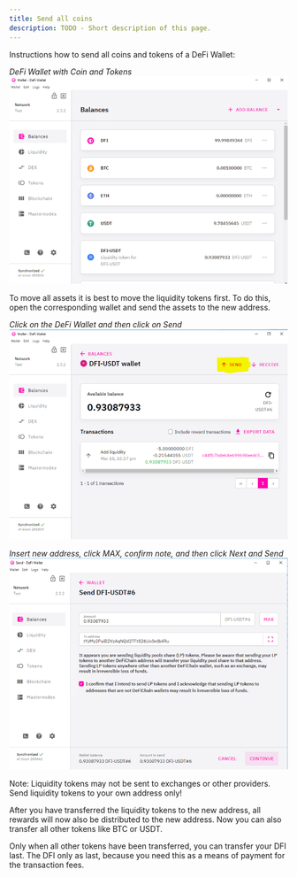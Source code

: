 ```yaml
---
title: Send all coins
description: TODO - Short description of this page.
---
```


Instructions how to send all coins and tokens of a DeFi Wallet:

*DeFi Wallet with Coin and Tokens*  
![DeFi Wallet with Coin and Tokens](./../media/sendallcoins_EN_01.png)

To move all assets it is best to move the liquidity tokens first. To do this, open the corresponding wallet and send the assets to the new address.

*Click on the DeFi Wallet and then click on Send*  
![Click on the DeFi Wallet and then click on Send](./../media/sendallcoins_EN_02.png)

*Insert new address, click MAX, confirm note, and then click Next and Send*  
![Insert new address, click MAX, confirm note, and then click Next and Send](./../media/sendallcoins_EN_03.png)

Note: Liquidity tokens may not be sent to exchanges or other providers. Send liquidity tokens to your own address only!

After you have transferred the liquidity tokens to the new address, all rewards will now also be distributed to the new address. Now you can also transfer all other tokens like BTC or USDT.

Only when all other tokens have been transferred, you can transfer your DFI last. The DFI only as last, because you need this as a means of payment for the transaction fees.
